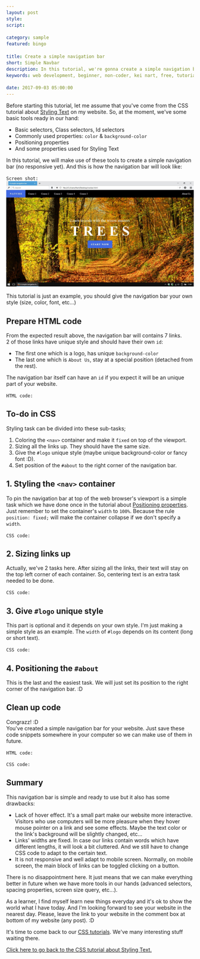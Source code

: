 ```yaml
---
layout: post
style:
script:

category: sample
featured: bingo

title: Create a simple navigation bar
short: Simple Navbar
description: In this tutorial, we're gonna create a simple navigation bar using HTML and CSS. <br>This tutorial is a part of the 6th CSS tutorial in this website. <br>Please, be sure of handling basic stuff. :D
keywords: web development, beginner, non-coder, kei nart, free, tutorial, coding, programming, code nart, simple, sample, navigation, bar, nav, navbar, html, css

date: 2017-09-03 05:00:00
---
```


Before starting this tutorial, let me assume that you've come from the CSS
tutorial about
[Styling Text](https://codenart.github.io/css/2017/08/24/css-6-styling-text.html "ext")
on my website. So, at the moment, we've some basic tools ready in our hand:

- Basic selectors, Class selectors, Id selectors
- Commonly used properties: `color` & `background-color`
- Positioning properties
- And some properties used for Styling Text

In this tutorial, we will make use of these tools to create a simple navigation
bar (no responsive yet). And this is how the navigation bar will look like:

`Screen shot:`
![navigation bar](/images/sample/1/nature.jpg)

This tutorial is just an example, you should give the navigation bar your own
style (size, color, font, etc...)

## Prepare HTML code

From the expected result above, the navigation bar will contains 7 links.  
2 of those links have unique style and should have their own `id`:  

- The first one which is a logo, has unique `background-color`
- The last one which is `About Us`, stay at a special position (detached from
the rest).

The navigation bar itself can have an `id` if you expect it will be an unique
part of your website.

`HTML code:`
<script src="https://gist.github.com/codenart/4d742c66fae65b1b0ac0234b2b7ec023.js">
</script>

## To-do in CSS

Styling task can be divided into these sub-tasks;

1. Coloring the `<nav>` container and make it `fixed` on top of the viewport.
2. Sizing all the links up. They should have the same size.
3. Give the `#logo` unique style (maybe unique background-color or fancy font :D).
4. Set position of the `#about` to the right corner of the navigation bar.

## 1. Styling the `<nav>` container

To pin the navigation bar at top of the web browser's viewport is a simple task
which we have done once in the tutorial about
[Positioning properties](https://codenart.github.io/css/2017/08/24/css-5-positioning-properties.html#using-position-fixed "ext").  
Just remember to set the container's `width` to `100%`. Because the rule
`position: fixed;` will make the container collapse if we don't specify a `width`.

`CSS code:`
<script src="https://gist.github.com/codenart/17f311aad4518fe51174f0d9c0304dca.js">
</script>

## 2. Sizing links up

Actually, we've 2 tasks here. After sizing all the links, their text will stay
on the top left corner of each container. So, centering text is an extra task
needed to be done.

`CSS code:`
<script src="https://gist.github.com/codenart/bd3d7d28c1fca22eaf86e3e20cb7a5f3.js">
</script>

## 3. Give `#logo` unique style

This part is optional and it depends on your own style. I'm just making a simple
style as an example. The `width` of `#logo` depends on its content (long or short text).

`CSS code:`
<script src="https://gist.github.com/codenart/a81aee456a27710a997d07dea5587f37.js">
</script>

## 4. Positioning the `#about`

This is the last and the easiest task. We will just set its position to the
right corner of the navigation bar. :D
<script src="https://gist.github.com/codenart/0ac744a10d88dcff04d4fc4e7e8de7d7.js">
</script>

## Clean up code

Congrazz! :D  
You've created a simple navigation bar for your website. Just save these code
snippets somewhere in your computer so we can make use of them in future.

`HTML code:`
<script src="https://gist.github.com/codenart/4d742c66fae65b1b0ac0234b2b7ec023.js">
</script>

`CSS code:`
<script src="https://gist.github.com/codenart/152184d913361baf449dc1ad324649e7.js">
</script>

## Summary

This navigation bar is simple and ready to use but it also has some drawbacks:

- Lack of hover effect. It's a small part make our website more interactive.
Visitors who use computers will be more pleasure when they hover mouse pointer
on a link and see some effects. Maybe the text color or the link's background
will be slightly changed, etc...
- Links' widths are fixed. In case our links contain words which have different
lengths, it will look a bit cluttered. And we still have to change CSS code to
adapt to the certain text.
- It is not responsive and well adapt to mobile screen. Normally, on mobile
screen, the main block of links can be toggled clicking on a button.

There is no disappointment here. It just means that we can make everything
better in future when we have more tools in our hands (advanced selectors,
spacing properties, screen size query, etc...).

As a learner, I find myself learn new things everyday and it's ok to show the
world what I have today. And I'm looking forward to see your website in the
nearest day. Please, leave the link to your website in the comment box at
bottom of my website (any post). :D

It's time to come back to our
[CSS tutorials](https://codenart.github.io/css/2017/08/24/css-6-styling-text.html#create-a-simple-navigation-bar "ext").
We've many interesting stuff waiting there.

[Click here to go back to the CSS tutorial about Styling Text.](https://codenart.github.io/css/2017/08/24/css-6-styling-text.html#create-a-simple-navigation-bar "ext")
